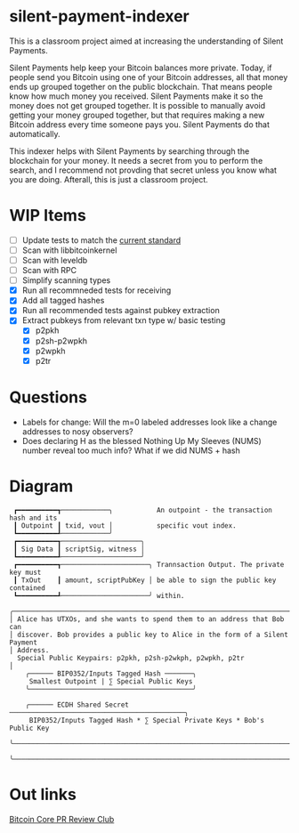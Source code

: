 # silent-payment-indexer
This is a classroom project aimed at increasing the understanding of Silent Payments.

Silent Payments help keep your Bitcoin balances more private. Today, if people send you Bitcoin using one of your Bitcoin addresses, all that money ends up grouped together on the public blockchain. That means people know how much money you received. Silent Payments make it so the money does not get grouped together. It is possible to manually avoid getting your money grouped together, but that requires making a new Bitcoin address every time someone pays you. Silent Payments do that automatically.

This indexer helps with Silent Payments by searching through the blockchain for your money. It needs a secret from you to perform the search, and I recommend not provding that secret unless you know what you are doing. Afterall, this is just a classroom project.

# WIP Items
- [ ] Update tests to match the [current standard](https://github.com/bitcoin/bips/pull/1458#issuecomment-2013462784)
- [ ] Scan with libbitcoinkernel
- [ ] Scan with leveldb
- [ ] Scan with RPC
- [ ] Simplify scanning types
- [x] Run all recommneded tests for receiving
- [x] Add all tagged hashes
- [x] Run all recommended tests against pubkey extraction
- [x] Extract pubkeys from relevant txn type w/ basic testing
  - [x] p2pkh
  - [x] p2sh-p2wpkh
  - [x] p2wpkh
  - [x] p2tr

# Questions
- Labels for change: Will the m=0 labeled addresses look like a change addresses to nosy observers?
- Does declaring H as the blessed Nothing Up My Sleeves (NUMS) number reveal too much info? What if we did NUMS + hash

# Diagram

```
 ┏━━━━━━━━━━┱────────────╮           An outpoint - the transaction hash and its
 ┃ Outpoint ┃ txid, vout │           specific vout index.
 ┗━━━━━━━━━━┹────────────╯
 ┏━━━━━━━━━━┱────────────────────╮
 ┃ Sig Data ┃ scriptSig, witness │
 ┗━━━━━━━━━━┹────────────────────╯
 ┏━━━━━━━━━━┱──────────────────────╮ Trannsaction Output. The private key must
 ┃ TxOut    ┃ amount, scriptPubKey │ be able to sign the public key contained
 ┗━━━━━━━━━━┹──────────────────────╯ within.

╭───────────────────────────────────────────────────────────────────────────────╮
│ Alice has UTXOs, and she wants to spend them to an address that Bob can
│ discover. Bob provides a public key to Alice in the form of a Silent Payment
│ Address.
  Special Public Keypairs: p2pkh, p2sh-p2wkph, p2wpkh, p2tr
│
    ╭────── BIP0352/Inputs Tagged Hash ───────╮
     Smallest Outpoint | ∑ Special Public Keys
    ╰─────────────────────────────────────────╯

    ╭────── ECDH Shared Secret ────────────────────────────────────────────╮
     BIP0352/Inputs Tagged Hash * ∑ Special Private Keys * Bob's Public Key
    ╰──────────────────────────────────────────────────────────────────────╯

╰───────────────────────────────────────────────────────────────────────────────╯
```

# Out links
[Bitcoin Core PR Review Club](https://bitcoincore.reviews/28122)
